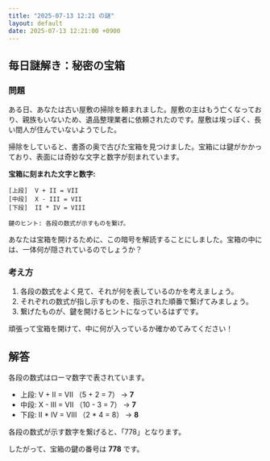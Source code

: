 ```yaml
---
title: "2025-07-13 12:21 の謎"
layout: default
date: 2025-07-13 12:21:00 +0900
---
```

## 毎日謎解き：秘密の宝箱

### 問題

ある日、あなたは古い屋敷の掃除を頼まれました。屋敷の主はもう亡くなっており、親族もいないため、遺品整理業者に依頼されたのです。屋敷は埃っぽく、長い間人が住んでいないようでした。

掃除をしていると、書斎の奥で古びた宝箱を見つけました。宝箱には鍵がかかっており、表面には奇妙な文字と数字が刻まれています。

**宝箱に刻まれた文字と数字:**

```
[上段]  V + II = VII
[中段]  X - III = VII
[下段]  II * IV = VIII

鍵のヒント: 各段の数式が示すものを繋げ。
```

あなたは宝箱を開けるために、この暗号を解読することにしました。宝箱の中には、一体何が隠されているのでしょうか？

### 考え方

1.  各段の数式をよく見て、それが何を表しているのかを考えましょう。
2.  それぞれの数式が指し示すものを、指示された順番で繋げてみましょう。
3.  繋げたものが、鍵を開けるヒントになっているはずです。

頑張って宝箱を開けて、中に何が入っているか確かめてみてください！

## 解答

各段の数式はローマ数字で表されています。

*   上段: V + II = VII （5 + 2 = 7） -> **7**
*   中段: X - III = VII （10 - 3 = 7） -> **7**
*   下段: II * IV = VIII （2 * 4 = 8） -> **8**

各段の数式が示す数字を繋げると、「778」となります。

したがって、宝箱の鍵の番号は **778** です。
